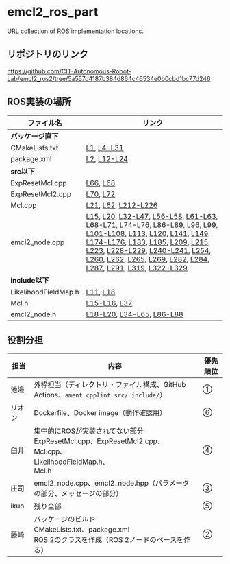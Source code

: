 # emcl2_ros_part
URL collection of ROS implementation locations.


## リポジトリのリンク
https://github.com/CIT-Autonomous-Robot-Lab/emcl2_ros2/tree/5a557d4187b384d864c46534e0b0cbd1bc77d246

## ROS実装の場所

| ファイル名             | リンク                                                                                   |
|---------------------|----------------------------------------------------------------------------------------|
| **パッケージ直下**      |                                                                                        |
| CMakeLists.txt     | [L1](https://github.com/ryuichiueda/emcl2/blob/c9be751ca73ba025f58c0901c0f92b4bbdbf469e/CMakeLists.txt#L1), [L4-L31](https://github.com/ryuichiueda/emcl2/blob/c9be751ca73ba025f58c0901c0f92b4bbdbf469e/CMakeLists.txt#L4-L31) |
| package.xml        | [L2](https://github.com/ryuichiueda/emcl2/blob/c9be751ca73ba025f58c0901c0f92b4bbdbf469e/package.xml#L2), [L12-L24](https://github.com/ryuichiueda/emcl2/blob/c9be751ca73ba025f58c0901c0f92b4bbdbf469e/package.xml#L12-L24) |
| **src以下**           |                                                                                        |
| ExpResetMcl.cpp    | [L66](https://github.com/CIT-Autonomous-Robot-Lab/emcl2_ros2/blob/5a557d4187b384d864c46534e0b0cbd1bc77d246/from_ueda/src/ExpResetMcl.cpp#L66), [L68](https://github.com/CIT-Autonomous-Robot-Lab/emcl2_ros2/blob/5a557d4187b384d864c46534e0b0cbd1bc77d246/from_ueda/src/ExpResetMcl.cpp#L68) |
| ExpResetMcl2.cpp   | [L70](https://github.com/CIT-Autonomous-Robot-Lab/emcl2_ros2/blob/5a557d4187b384d864c46534e0b0cbd1bc77d246/from_ueda/src/ExpResetMcl2.cpp#L70), [L72](https://github.com/CIT-Autonomous-Robot-Lab/emcl2_ros2/blob/5a557d4187b384d864c46534e0b0cbd1bc77d246/from_ueda/src/ExpResetMcl2.cpp#L72) |
| Mcl.cpp            | [L21](https://github.com/CIT-Autonomous-Robot-Lab/emcl2_ros2/blob/5a557d4187b384d864c46534e0b0cbd1bc77d246/from_ueda/src/Mcl.cpp#L21), [L62](https://github.com/CIT-Autonomous-Robot-Lab/emcl2_ros2/blob/5a557d4187b384d864c46534e0b0cbd1bc77d246/from_ueda/src/Mcl.cpp#L62), [L212-L226](https://github.com/CIT-Autonomous-Robot-Lab/emcl2_ros2/blob/5a557d4187b384d864c46534e0b0cbd1bc77d246/from_ueda/src/Mcl.cpp#L212-L226) |
| emcl2_node.cpp     |[L15](https://github.com/CIT-Autonomous-Robot-Lab/emcl2_ros2/blob/main/from_ueda/src/emcl2_node.cpp#L15), [L20](https://github.com/CIT-Autonomous-Robot-Lab/emcl2_ros2/blob/main/from_ueda/src/emcl2_node.cpp#L20), [L32-L47](https://github.com/CIT-Autonomous-Robot-Lab/emcl2_ros2/blob/main/from_ueda/src/emcl2_node.cpp#L32-L47), [L56-L58](https://github.com/CIT-Autonomous-Robot-Lab/emcl2_ros2/blob/main/from_ueda/src/emcl2_node.cpp#L56-L58), [L61-L63](https://github.com/CIT-Autonomous-Robot-Lab/emcl2_ros2/blob/main/from_ueda/src/emcl2_node.cpp#L61-L63), [L68-L71](https://github.com/CIT-Autonomous-Robot-Lab/emcl2_ros2/blob/main/from_ueda/src/emcl2_node.cpp#L68-L71), [L74-L76](https://github.com/CIT-Autonomous-Robot-Lab/emcl2_ros2/blob/main/from_ueda/src/emcl2_node.cpp#L74-L76), [L86-L89](https://github.com/CIT-Autonomous-Robot-Lab/emcl2_ros2/blob/main/from_ueda/src/emcl2_node.cpp#L86-L89), [L96](https://github.com/CIT-Autonomous-Robot-Lab/emcl2_ros2/blob/main/from_ueda/src/emcl2_node.cpp#L96), [L99](https://github.com/CIT-Autonomous-Robot-Lab/emcl2_ros2/blob/main/from_ueda/src/emcl2_node.cpp#L99), [L101-L108](https://github.com/CIT-Autonomous-Robot-Lab/emcl2_ros2/blob/main/from_ueda/src/emcl2_node.cpp#L101-L108), [L113](https://github.com/CIT-Autonomous-Robot-Lab/emcl2_ros2/blob/main/from_ueda/src/emcl2_node.cpp#L113), [L120](https://github.com/CIT-Autonomous-Robot-Lab/emcl2_ros2/blob/main/from_ueda/src/emcl2_node.cpp#L120), [L141](https://github.com/CIT-Autonomous-Robot-Lab/emcl2_ros2/blob/main/from_ueda/src/emcl2_node.cpp#L141), [L149](https://github.com/CIT-Autonomous-Robot-Lab/emcl2_ros2/blob/main/from_ueda/src/emcl2_node.cpp#L149), [L174-L176](https://github.com/CIT-Autonomous-Robot-Lab/emcl2_ros2/blob/main/from_ueda/src/emcl2_node.cpp#L174-L176), [L183](https://github.com/CIT-Autonomous-Robot-Lab/emcl2_ros2/blob/main/from_ueda/src/emcl2_node.cpp#L183), [L185](https://github.com/CIT-Autonomous-Robot-Lab/emcl2_ros2/blob/main/from_ueda/src/emcl2_node.cpp#L185), [L209](https://github.com/CIT-Autonomous-Robot-Lab/emcl2_ros2/blob/main/from_ueda/src/emcl2_node.cpp#L209), [L215](https://github.com/CIT-Autonomous-Robot-Lab/emcl2_ros2/blob/main/from_ueda/src/emcl2_node.cpp#L215), [L223](https://github.com/CIT-Autonomous-Robot-Lab/emcl2_ros2/blob/main/from_ueda/src/emcl2_node.cpp#L223), [L228-L229](https://github.com/CIT-Autonomous-Robot-Lab/emcl2_ros2/blob/main/from_ueda/src/emcl2_node.cpp#L228-L229), [L240-L241](https://github.com/CIT-Autonomous-Robot-Lab/emcl2_ros2/blob/main/from_ueda/src/emcl2_node.cpp#L240-L241), [L254](https://github.com/CIT-Autonomous-Robot-Lab/emcl2_ros2/blob/main/from_ueda/src/emcl2_node.cpp#L254), [L260](https://github.com/CIT-Autonomous-Robot-Lab/emcl2_ros2/blob/main/from_ueda/src/emcl2_node.cpp#L260), [L262](https://github.com/CIT-Autonomous-Robot-Lab/emcl2_ros2/blob/main/from_ueda/src/emcl2_node.cpp#L262), [L265](https://github.com/CIT-Autonomous-Robot-Lab/emcl2_ros2/blob/main/from_ueda/src/emcl2_node.cpp#L265), [L269](https://github.com/CIT-Autonomous-Robot-Lab/emcl2_ros2/blob/main/from_ueda/src/emcl2_node.cpp#L269), [L282](https://github.com/CIT-Autonomous-Robot-Lab/emcl2_ros2/blob/main/from_ueda/src/emcl2_node.cpp#L282), [L284](https://github.com/CIT-Autonomous-Robot-Lab/emcl2_ros2/blob/main/from_ueda/src/emcl2_node.cpp#L284), [L287](https://github.com/CIT-Autonomous-Robot-Lab/emcl2_ros2/blob/main/from_ueda/src/emcl2_node.cpp#L287), [L291](https://github.com/CIT-Autonomous-Robot-Lab/emcl2_ros2/blob/main/from_ueda/src/emcl2_node.cpp#L291), [L319](https://github.com/CIT-Autonomous-Robot-Lab/emcl2_ros2/blob/main/from_ueda/src/emcl2_node.cpp#L319), [L322-L329](https://github.com/CIT-Autonomous-Robot-Lab/emcl2_ros2/blob/main/from_ueda/src/emcl2_node.cpp#L322-L329)|
| **include以下**           |           
| LikelihoodFieldMap.h | [L11](https://github.com/CIT-Autonomous-Robot-Lab/emcl2_ros2/blob/5a557d4187b384d864c46534e0b0cbd1bc77d246/from_ueda/include/emcl/LikelihoodFieldMap.h#L11), [L18](https://github.com/CIT-Autonomous-Robot-Lab/emcl2_ros2/blob/5a557d4187b384d864c46534e0b0cbd1bc77d246/from_ueda/include/emcl/LikelihoodFieldMap.h#L18) |
| Mcl.h             | [L15-L16](https://github.com/CIT-Autonomous-Robot-Lab/emcl2_ros2/blob/5a557d4187b384d864c46534e0b0cbd1bc77d246/from_ueda/include/emcl/Mcl.h#L15-L16), [L37](https://github.com/CIT-Autonomous-Robot-Lab/emcl2_ros2/blob/5a557d4187b384d864c46534e0b0cbd1bc77d246/from_ueda/include/emcl/Mcl.h#L37) |
| emcl2_node.h      | [L18-L20](https://github.com/CIT-Autonomous-Robot-Lab/emcl2_ros2/blob/5a557d4187b384d864c46534e0b0cbd1bc77d246/from_ueda/include/emcl/emcl2_node.h#L18-L20), [L34-L65](https://github.com/CIT-Autonomous-Robot-Lab/emcl2_ros2/blob/5a557d4187b384d864c46534e0b0cbd1bc77d246/from_ueda/include/emcl/emcl2_node.h#L34-L65), [L86-L88](https://github.com/CIT-Autonomous-Robot-Lab/emcl2_ros2/blob/5a557d4187b384d864c46534e0b0cbd1bc77d246/from_ueda/include/emcl/emcl2_node.h#L86-L88) |

## 役割分担

| 担当   | 内容                                                                                                                   | 優先順位 | 
| ------ | ---------------------------------------------------------------------------------------------------------------------- | -------- | 
| 池邉   | 外枠担当（ディレクトリ・ファイル構成、GitHub Actions、`ament_cpplint src/ include/`）                                                                 | ①       | 
| リオン | Dockerfile、Docker image（動作確認用）                                                                                 | ⑥       | 
| 臼井   | 集中的にROSが実装されてない部分<br>ExpResetMcl.cpp、ExpResetMcl2.cpp、<br>Mcl.cpp、<br>LikelihoodFieldMap.h、<br>Mcl.h |   ④     | 
| 庄司   | emcl2_node.cpp、emcl2_node.hpp（パラメータの部分、メッセージの部分）                                                    | ③       | 
| ikuo   | 残り全部                                                                                                               | ⑤       | 
| 藤崎   | パッケージのビルド<br>CMakeLists.txt、package.xml<br>ROS 2のクラスを作成（ROS 2ノードのベースを作る）                  | ②       | 
